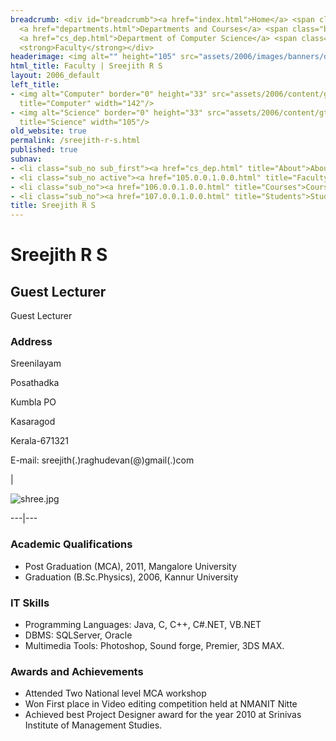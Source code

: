 ```yaml
---
breadcrumb: <div id="breadcrumb"><a href="index.html">Home</a> <span class="breadcrumb_spacer">&gt;</span>
  <a href="departments.html">Departments and Courses</a> <span class="breadcrumb_spacer">&gt;</span>
  <a href="cs_dep.html">Department of Computer Science</a> <span class="breadcrumb_spacer">&gt;</span>
  <strong>Faculty</strong></div>
headerimage: <img alt="" height="105" src="assets/2006/images/banners/departments.jpg" width="472"/>
html_title: Faculty | Sreejith R S
layout: 2006_default
left_title:
- <img alt="Computer" border="0" height="33" src="assets/2006/content/gt/91f3e9fd7ed19d82a3ca85a92046fd25.png"
  title="Computer" width="142"/>
- <img alt="Science" border="0" height="33" src="assets/2006/content/gt/05e5ab574e367fd87bc004ee44190c7f.png"
  title="Science" width="105"/>
old_website: true
permalink: /sreejith-r-s.html
published: true
subnav:
- <li class="sub_no sub_first"><a href="cs_dep.html" title="About">About</a></li>
- <li class="sub_no active"><a href="105.0.0.1.0.0.html" title="Faculty">Faculty</a></li>
- <li class="sub_no"><a href="106.0.0.1.0.0.html" title="Courses">Courses</a></li>
- <li class="sub_no"><a href="107.0.0.1.0.0.html" title="Students">Students</a></li>
title: Sreejith R S
---
```


# Sreejith R S

## Guest Lecturer

Guest Lecturer

### Address

Sreenilayam

Posathadka

Kumbla PO

Kasaragod

Kerala-671321

E-mail: sreejith(.)raghudevan(@)gmail(.)com

|

![shree.jpg](assets/2006/content/assets/2006/images/bedd87dc1702e557226d7da5ba664690.jpg)  
  
---|---  
  
### Academic Qualifications

  * Post Graduation (MCA), 2011, Mangalore University
  * Graduation (B.Sc.Physics), 2006, Kannur University

### IT Skills

  * Programming Languages: Java, C, C++, C#.NET, VB.NET
  * DBMS: SQLServer, Oracle
  * Multimedia Tools: Photoshop, Sound forge, Premier, 3DS MAX.

### Awards and Achievements

  * Attended Two National level MCA workshop
  * Won First place in Video editing competition held at NMANIT Nitte
  * Achieved best Project Designer award for the year 2010 at Srinivas Institute of Management Studies.
